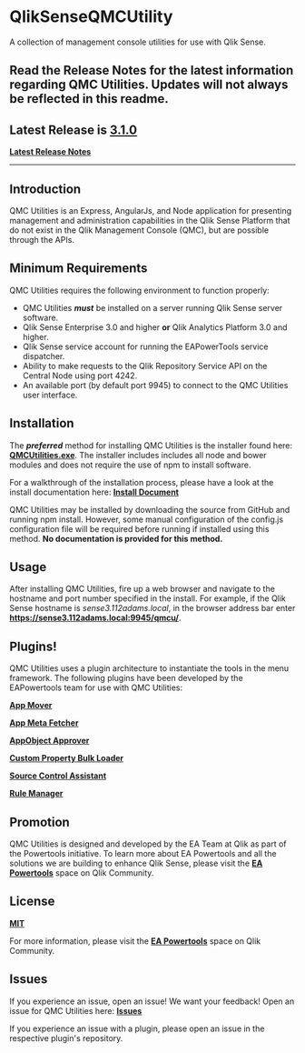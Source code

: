 # QlikSenseQMCUtility    
A collection of management console utilities for use with Qlik Sense.

## Read the Release Notes for the latest information regarding QMC Utilities.  Updates will not always be reflected in this readme.

## Latest Release is [3.1.0](https://github.com/eapowertools/QlikSenseQMCUtility/releases/latest)

**[Latest Release Notes](https://github.com/eapowertools/QlikSenseQMCUtility/releases/latest)**

-----

## Introduction
QMC Utilities is an Express, AngularJs, and Node application for presenting management and administration capabilities in the Qlik Sense Platform that do not exist in the Qlik Management Console (QMC), but are possible through the APIs.

## Minimum Requirements
QMC Utilities requires the following environment to function properly:

* QMC Utilities ***must*** be installed on a server running Qlik Sense server software.
* Qlik Sense Enterprise 3.0 and higher **or** Qlik Analytics Platform 3.0 and higher.
* Qlik Sense service account for running the EAPowerTools service dispatcher.
* Ability to make requests to the Qlik Repository Service API on the Central Node using port 4242.
* An available port (by default port 9945) to connect to the QMC Utilities user interface.


## Installation

The ***preferred*** method for installing QMC Utilities is the installer found here: **[QMCUtilities.exe](https://s3.amazonaws.com/eapowertools/qmcutilities/QMCUtilities.exe)**.  The installer includes includes all node and bower modules and does not require the use of npm to install software.

For a walkthrough of the installation process, please have a look at the install documentation here: **[Install Document](https://github.com/eapowertools/QlikSenseQMCUtility/wiki/QMC-Utilities-Installation-Instructions)**

QMC Utilities may be installed by downloading the source from GitHub and running npm install.  However, some manual configuration of the config.js configuration file will be required before running if installed using this method.  **No documentation is provided for this method.**

## Usage
After installing QMC Utilities, fire up a web browser and navigate to the hostname and port number specified in the install.  For example, if the Qlik Sense hostname is _sense3.112adams.local_, in the browser address bar enter **https://sense3.112adams.local:9945/qmcu/**.

## Plugins!
QMC Utilities uses a plugin architecture to instantiate the tools in the menu framework.  The following plugins have been developed by the EAPowertools team for use with QMC Utilities:

**[App Mover](https://github.com/eapowertools/qmcu-app-mover#qmcu-app-mover)**

**[App Meta Fetcher](https://github.com/eapowertools/qmcu-app-meta-fetcher)**

**[AppObject Approver](https://github.com/eapowertools/qmcu-appobject-approver)**

**[Custom Property Bulk Loader](https://github.com/eapowertools/qmcu-custom-prop-loader#qmcu-custom-prop-loader)**

**[Source Control Assistant](https://github.com/eapowertools/qmcu-sclite#qmcu-sclite)**

**[Rule Manager](https://github.com/eapowertools/qmcu-rule-manager#qmcu-rule-manager)**


## Promotion
QMC Utilities is designed and developed by the EA Team at Qlik as part of the Powertools initiative. To learn more about EA Powertools and all the solutions we are building to enhance Qlik Sense, please visit the **[EA Powertools](https://community.qlik.com/community/qlik-sense/ea-powertools)** space on Qlik Community.

## License

**[MIT](https://github.com/eapowertools/QlikSenseQMCUtility/blob/master/LICENSE)**

For more information, please visit the **[EA Powertools](https://community.qlik.com/community/qlik-sense/ea-powertools)** space on Qlik Community.

## Issues
If you experience an issue, open an issue!  We want your feedback!  Open an issue for QMC Utilities here: **[Issues](https://github.com/eapowertools/QlikSenseQMCUtility/issues)**

If you experience an issue with a plugin, please open an issue in the respective plugin's repository.
